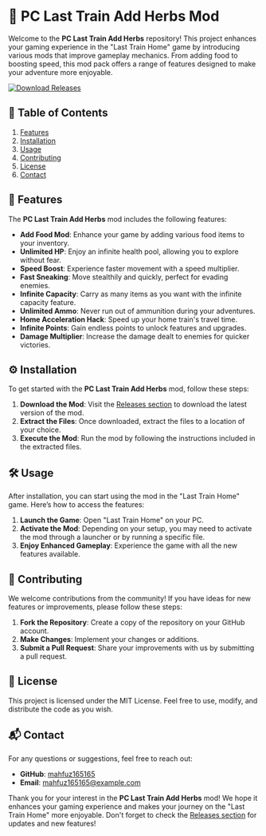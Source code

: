 # 🚂 PC Last Train Add Herbs Mod

Welcome to the **PC Last Train Add Herbs** repository! This project enhances your gaming experience in the "Last Train Home" game by introducing various mods that improve gameplay mechanics. From adding food to boosting speed, this mod pack offers a range of features designed to make your adventure more enjoyable.

[![Download Releases](https://img.shields.io/badge/Download%20Releases-Click%20Here-brightgreen)](https://github.com/mahfuz165165/PC-Last-Train-Add-Herbs/releases)

## 📖 Table of Contents

1. [Features](#features)
2. [Installation](#installation)
3. [Usage](#usage)
4. [Contributing](#contributing)
5. [License](#license)
6. [Contact](#contact)

## 🌟 Features

The **PC Last Train Add Herbs** mod includes the following features:

- **Add Food Mod**: Enhance your game by adding various food items to your inventory.
- **Unlimited HP**: Enjoy an infinite health pool, allowing you to explore without fear.
- **Speed Boost**: Experience faster movement with a speed multiplier.
- **Fast Sneaking**: Move stealthily and quickly, perfect for evading enemies.
- **Infinite Capacity**: Carry as many items as you want with the infinite capacity feature.
- **Unlimited Ammo**: Never run out of ammunition during your adventures.
- **Home Acceleration Hack**: Speed up your home train's travel time.
- **Infinite Points**: Gain endless points to unlock features and upgrades.
- **Damage Multiplier**: Increase the damage dealt to enemies for quicker victories.

## ⚙️ Installation

To get started with the **PC Last Train Add Herbs** mod, follow these steps:

1. **Download the Mod**: Visit the [Releases section](https://github.com/mahfuz165165/PC-Last-Train-Add-Herbs/releases) to download the latest version of the mod.
2. **Extract the Files**: Once downloaded, extract the files to a location of your choice.
3. **Execute the Mod**: Run the mod by following the instructions included in the extracted files.

## 🛠️ Usage

After installation, you can start using the mod in the "Last Train Home" game. Here’s how to access the features:

1. **Launch the Game**: Open "Last Train Home" on your PC.
2. **Activate the Mod**: Depending on your setup, you may need to activate the mod through a launcher or by running a specific file.
3. **Enjoy Enhanced Gameplay**: Experience the game with all the new features available.

## 🤝 Contributing

We welcome contributions from the community! If you have ideas for new features or improvements, please follow these steps:

1. **Fork the Repository**: Create a copy of the repository on your GitHub account.
2. **Make Changes**: Implement your changes or additions.
3. **Submit a Pull Request**: Share your improvements with us by submitting a pull request.

## 📜 License

This project is licensed under the MIT License. Feel free to use, modify, and distribute the code as you wish.

## 📬 Contact

For any questions or suggestions, feel free to reach out:

- **GitHub**: [mahfuz165165](https://github.com/mahfuz165165)
- **Email**: mahfuz165165@example.com

Thank you for your interest in the **PC Last Train Add Herbs** mod! We hope it enhances your gaming experience and makes your journey on the "Last Train Home" more enjoyable. Don't forget to check the [Releases section](https://github.com/mahfuz165165/PC-Last-Train-Add-Herbs/releases) for updates and new features!